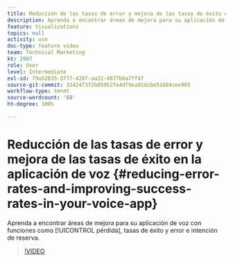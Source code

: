 ```yaml
---
title: Reducción de las tasas de error y mejora de las tasas de éxito en la aplicación de voz
description: Aprenda a encontrar áreas de mejora para su aplicación de voz con funciones como pérdida, tasas de éxito y error e intención de reserva.
feature: Visualizations
topics: null
activity: use
doc-type: feature video
team: Technical Marketing
kt: 2907
role: User
level: Intermediate
exl-id: 79a52035-3777-428f-aa32-4877bba7ff47
source-git-commit: 32424f3f2b05952fe4df9ea91dcbe51684cee905
workflow-type: tm+mt
source-wordcount: '68'
ht-degree: 100%

---
```


# Reducción de las tasas de error y mejora de las tasas de éxito en la aplicación de voz {#reducing-error-rates-and-improving-success-rates-in-your-voice-app}

Aprenda a encontrar áreas de mejora para su aplicación de voz con funciones como [!UICONTROL pérdida], tasas de éxito y error e intención de reserva.

>[!VIDEO](https://video.tv.adobe.com/v/27222/?quality=9)

